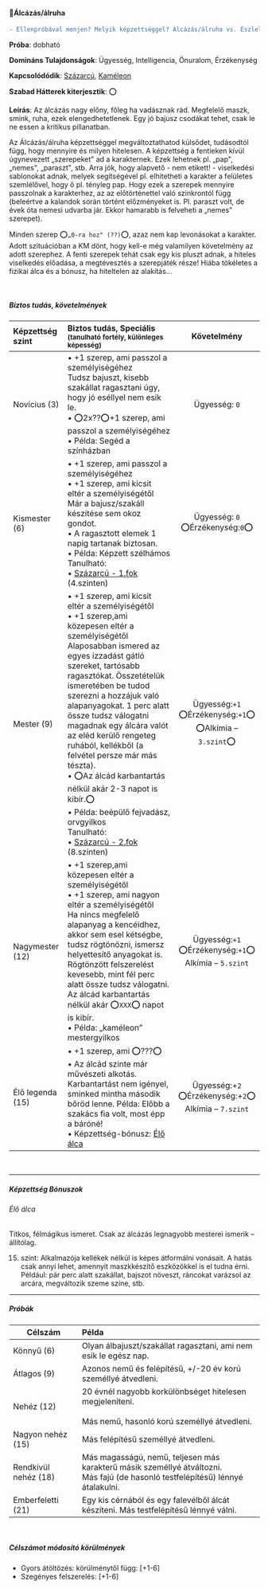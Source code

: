 #### 🔵Álcázás/álruha

````diff
- Ellenpróbával menjen? Melyik képzettséggel? Álcázás/álruha vs. Észlelés VAGY Emberismeret??
````

**Próba**: dobható

**Domináns Tulajdonságok**: Ügyesség, Intelligencia, Önuralom, Érzékenység

**Kapcsolódódik**: [Százarcú](../fortelyok.altalanos/szazarcu.md), [Kaméleon](../fortelyok.altalanos/kameleon.md)

**Szabad Hátterek kiterjesztik**: ⭕

**Leírás**: Az álcázás nagy előny, főleg ha vadásznak rád. Megfelelő maszk, smink, ruha, ezek elengedhetetlenek. Egy jó bajusz csodákat tehet, csak le ne essen a kritikus pillanatban.

Az Álcázás/álruha képzettséggel megváltoztathatod külsődet, tudásodtól függ, hogy mennyire és milyen hitelesen. A képzettség a fentieken kívül úgynevezett „szerepeket" ad a karakternek. Ezek lehetnek pl. „pap", „nemes", „paraszt", stb. Arra jók, hogy alapvető - nem etikett! - viselkedési sablonokat adnak, melyek segítségével pl. elhitetheti a karakter a felületes szemlélővel, hogy ő pl. tényleg pap. Hogy ezek a szerepek mennyire passzolnak a karakterhez, az az előtörténettel való szinkrontól függ (beleértve a kalandok során történt előzményeket is. Pl. paraszt volt, de évek óta nemesi udvarba jár. Ekkor hamarabb is felveheti a „nemes" szerepet).

Minden szerep ⭕`„0-ra hoz" (??)`⭕, azaz nem kap levonásokat a karakter. Adott szituációban a KM dönt, hogy kell-e még valamilyen követelmény az adott szerephez. A fenti szerepek tehát csak egy kis pluszt adnak, a hiteles viselkedés előadása, a megtévesztés a szerepjáték része! Hiába tökéletes a fizikai álca és a bónusz, ha hiteltelen az alakítás...

<br />

##### Biztos tudás, követelmények

| Képzettség szint | Biztos tudás, Speciális <br /><sub>(tanulható fortély, különleges  képesség)</sub>                                                                                                                                                                                                                                                                                                                                                                                                                                                                                                                                  |                           Követelmény                            |
| :--------------- | :------------------------------------------------------------------------------------------------------------------------------------------------------------------------------------------------------------------------------------------------------------------------------------------------------------------------------------------------------------------------------------------------------------------------------------------------------------------------------------------------------------------------------------------------------------------------------------------------------------------ | :--------------------------------------------------------------: |
| Novícius (3)     | • +1 szerep, ami passzol a személyiségéhez <br /> Tudsz bajuszt, kisebb szakállat ragasztani úgy, hogy jó eséllyel nem esik le. <br />• ⭕2x??⭕+1 szerep, ami passzol a személyiségéhez <br />• Példa: Segéd a színházban                                                                                                                                                                                                                                                                                                                                                                                            |                          Ügyesség: `0`                           |
| Kismester (6)    | • +1 szerep, ami passzol a személyiségéhez<br />• +1 szerep, ami kicsit eltér a személyiségétől<br />Már a bajusz/szakáll készítése sem okoz gondot.<br />• A ragasztott elemek 1 napig tartanak biztosan.<br />• Példa: Képzett szélhámos<br />Tanulható:<br />• [Százarcú - 1.fok](../fortelyok.altalanos/szazarcu.md) (4.szinten)                                                                                                                                                                                                                                                                                |               Ügyesség: `0`<br />⭕Érzékenység:`0`⭕               |
| Mester (9)       | • +1 szerep, ami kicsit eltér a személyiségétől<br />• +1 szerep,ami közepesen eltér a személyiségétől<br />Alaposabban ismered az egyes izzadást gátló szereket, tartósabb ragasztókat. Összetételük ismeretében be tudod szerezni a hozzájuk való alapanyagokat. 1 perc alatt össze tudsz válogatni magadnak egy álcára valót az eléd kerülő rengeteg ruhából, kellékből (a felvétel persze már más tészta).<br />• ⭕Az álcád karbantartás nélkül akár 2-3 napot is kibír.⭕<br />• Példa: beépülő fejvadász, orvgyilkos<br />Tanulható:<br />• [Százarcú - 2.fok](../fortelyok.altalanos/szazarcu.md) (8.szinten) | Ügyesség:`+1`<br />⭕Érzékenység:`+1`⭕<br />⭕Alkímia – `3.szint`⭕ |
| Nagymester (12)  | • +1 szerep,ami közepesen eltér a személyiségétől<br />• +1 szerep, ami nagyon eltér a személyiségétől<br />Ha nincs megfelelő alapanyag a kencéidhez, akkor sem esel kétségbe, tudsz rögtönözni, ismersz helyettesítő anyagokat is. Rögtönzött felszerelést kevesebb, mint fél perc alatt össze tudsz válogatni. Az álcád karbantartás nélkül akár ⭕`XXX`⭕ napot is kibír.<br />• Példa: „kaméleon” mestergyilkos                                                                                                                                                                                                  |  Ügyesség:`+1`<br />⭕Érzékenység:`+1`⭕<br />Alkímia – `5.szint`  |
| Élő legenda (15) | • +1 szerep, ami ⭕???⭕<br />• Az álcád szinte már művészeti alkotás. Karbantartást nem igényel, sminked mintha második bőröd lenne. Példa: Előbb a szakács fia volt, most épp a báróné!<br /> • Képzettség-bónusz: [Élő álca](#%C3%A9l%C5%91-%C3%A1lca)                                                                                                                                                                                                                                                                                                                                                             |  Ügyesség:+`2`<br />⭕Érzékenység:+`2`⭕<br />Alkímia – `7.szint`  |

<br />

---
##### Képzettség Bónuszok
###### Élő álca

Titkos, félmágikus ismeret. Csak az álcázás legnagyobb mesterei ismerik – állítólag.

15. szint: Alkalmazója kellékek nélkül is képes átformálni vonásait. A hatás csak annyi lehet, amennyit maszkkészítő eszközökkel is el tudna érni. Például: pár perc alatt szakállat, bajszot növeszt, ráncokat varázsol az arcára, megváltozik szeme színe, stb.

---
##### Próbák

| Célszám | Példa  |
| ----------- | :----------- |
| Könnyű       (6)  | Olyan álbajuszt/szakállat ragasztani, ami nem esik le egész nap.  |
| Átlagos      (9)  |Azonos nemű és felépítésű, +/-20 év korú személlyé átvedleni.      |
| Nehéz        (12) | 20 évnél nagyobb korkülönbséget hitelesen megjeleníteni. <br /><br />Más nemű, hasonló korú személlyé átvedleni. |
| Nagyon nehéz (15) | Más felépítésű személlyé átvedleni. |
| Rendkívül nehéz (18) | Más magasságú, nemű, teljesen más karakterű másik személlyé átváltozni.<br />Más fajú (de hasonló testfelépítésű) lénnyé átalakulni. |
| Emberfeletti (21) | Egy kis cérnából és egy falevélből álcát készíteni. Más testfelépítésű lénnyé válni. |

<br />

##### Célszámot módosító körülmények

- Gyors átöltözés: körülménytől függ: \[+1-6\]
- Szegényes felszerelés: \[+1-6\]

